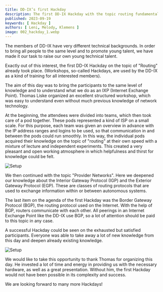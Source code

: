 ```yaml
---
title: DD-IX’s first Hackday
description: The first DD-IX Hackday with the topic routing fundamentals
published: 2023-09-19
keywords: [ Hackday ]
authors: [ Leni, Melody, Klemens ]
image: 002_hackday_1.webp
---
```


The members of DD-IX have very different technical backgrounds. In order to bring all people to the same level and to promote young talent, we have made it our task to raise our own young technical talent.

Exactly out of this interest, the first DD-IX Hackday on the topic of "Routing" already took place. (Workshops, so-called Hackdays, are used by the DD-IX as a kind of training for all interested members).

The aim of this day was to bring the participants to the same level of knowledge and to understand what we do as an IXP (Internet Exchange Point). Thomas Liske organized an excellent structured workshop, which was easy to understand even without much previous knowledge of network technology.

At the beginning, the attendees were divided into teams, which then took care of a pod together. These pods represented a kind of ISP on a small scale. For this purpose, each team was given an overview in advance with the IP address ranges and logins to be used, so that communication in and between the pods could run smoothly. In this way, the individual pods acquired their knowledge on the topic of "routing" at their own speed with a mixture of lecture and independent experiments. This created a very pleasant and open working atmosphere in which helpfulness and thirst for knowledge could be felt.

![Setup](002_hackday_2.webp)

We then continued with the topic "Provider Networks". Here we deepened our knowledge about the Interior Gateway Protocol (IGP) and the Exterior Gateway Protocol (EGP). These are classes of routing protocols that are used to exchange information within or between autonomous systems.

The last item on the agenda of the first Hackday was the Border Gateway Protocol (BGP), the routing protocol used on the Internet. With the help of BGP, routers communicate with each other. All peerings in an Internet Exchange Point like the DD-IX use BGP, so a lot of attention should be paid to this topic in any case.

A successful Hackday could be seen on the exhausted but satisfied participants. Everyone was able to take away a lot of new knowledge from this day and deepen already existing knowledge.

![Setup](002_hackday_3.webp)

We would like to take this opportunity to thank Thomas for organizing this day. He invested a lot of time and energy in providing us with the necessary hardware, as well as a great presentation. Without him, the first Hackday would not have been possible in its complexity and success.

We are looking forward to many more Hackdays!
